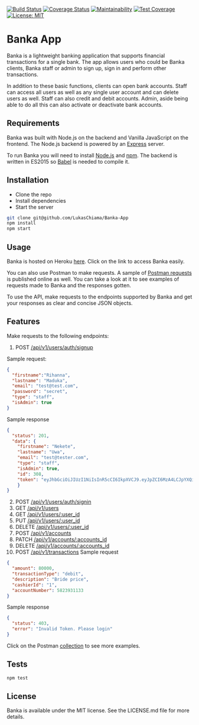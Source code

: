 [![Build Status](https://travis-ci.org/LukasChiama/Banka-App.svg?branch=develop)](https://travis-ci.org/LukasChiama/Banka-App)
[![Coverage Status](https://coveralls.io/repos/github/LukasChiama/Banka-App/badge.svg?branch=develop&service=github)](https://coveralls.io/github/LukasChiama/Banka-App?branch=develop)
[![Maintainability](https://api.codeclimate.com/v1/badges/b682600a774a0549806f/maintainability)](https://codeclimate.com/github/LukasChiama/Banka-App/maintainability)
[![Test Coverage](https://api.codeclimate.com/v1/badges/b682600a774a0549806f/test_coverage)](https://codeclimate.com/github/LukasChiama/Banka-App/test_coverage)
[![License: MIT](https://img.shields.io/badge/License-MIT-yellow.svg)](https://opensource.org/licenses/MIT)

# Banka App
Banka is a lightweight banking application that supports financial transactions for a single bank. The app allows users who could be Banka clients, Banka staff or admin to sign up, sign in and perform other transactions.

In addition to these basic functions, clients can open bank accounts. Staff can access all users as well as any single user account and can delete users as well. Staff can also credit and debit accounts. Admin, aside being able to do all this can also activate or deactivate bank accounts.

## Requirements
Banka was built with Node.js on the backend and Vanilla JavaScript on the frontend. The Node.js backend is powered by an [Express](https://expressjs.com) server.

To run Banka you will need to install [Node.js](http://nodejs.org) and [npm](https://www.npmjs.com/). The backend is written in ES2015 so [Babel](https://babeljs.io/) is needed to compile it.

## Installation
* Clone the repo
* Install dependencies
* Start the server

```bash
git clone git@github.com/LukasChiama/Banka-App
npm install
npm start
```

## Usage
Banka is hosted on Heroku [here](https://banka-platform.herokuapp.com/). Click on the link to access Banka easily.

You can also use Postman to make requests. A sample of [Postman requests](https://documenter.getpostman.com/view/5824922/S1ENyyag#intro) is published online as well. You can take a look at it to see examples of requests made to Banka and the responses gotten.

To use the API, make requests to the endpoints supported by Banka and get your responses as clear and concise JSON objects.

## Features
Make requests to the following endpoints:

1. POST [/api/v1/users/auth/signup](https://documenter.getpostman.com/view/5824922/S1ENyyag#b843b5f1-e098-4468-9274-b4df6a61d883)

Sample request:
```JSON
{
  "firstname":"Rihanna",
  "lastname": "Maduka",
  "email": "test@test.com",
  "password": "secret",
  "type": "staff",
  "isAdmin": true
}
```
Sample response
```JSON
{
  "status": 201,
  "data": {
    "firstname": "Nekete",
    "lastname": "Uwa",
    "email": "test@tester.com",
    "type": "staff",
    "isAdmin": true,
    "id": 308,
    "token": "eyJhbGciOiJIUzI1NiIsInR5cCI6IkpXVCJ9.eyJpZCI6MzA4LCJpYXQiOjE1NTUxMDQzODQsImV4cCI6MTU1NTEwNzk4NH0.FCLELkNiNK8aqtIFLSGzRo1GUzLRfjpwM2NNl3Su2ow"
    }
}
```
2. POST [/api/v1/users/auth/signin](https://documenter.getpostman.com/view/5824922/S1ENyyag#71a524ab-16af-4d42-b35f-ceae0609f92a)
3. GET [/api/v1/users](https://documenter.getpostman.com/view/5824922/S1ENyyag#375c022c-7337-4098-b5d0-19b957782640)
4. GET [/api/v1/users/:user_id](https://documenter.getpostman.com/view/5824922/S1ENyyag#c93321b2-cc11-4659-b779-aaa92f56a339)
5. PUT [/api/v1/users/:user_id](https://documenter.getpostman.com/view/5824922/S1ENyyag#569b1f4a-6b5c-46ae-8fdf-f3bfac5a25d6)
6. DELETE [/api/v1/users/:user_id](https://documenter.getpostman.com/view/5824922/S1ENyyag#0a2bffa4-1dc4-4736-aa75-2b5f0b898e36)
7. POST [/api/v1/accounts](https://documenter.getpostman.com/view/5824922/S1ENyyag#0149a2f1-be9b-4d3b-99cc-6c4e546d3748)
8. PATCH [/api/v1/accounts/:accounts_id](https://documenter.getpostman.com/view/5824922/S1ENyyag#ce38bfe8-6fd9-4cd7-880e-f707fef2f768)
9. DELETE [/api/v1/accounts/:accounts_id](https://documenter.getpostman.com/view/5824922/S1ENyyag#ebaf56e7-fe43-47f9-89b2-642d52bceed1)
10. POST [/api/v1/transactions](https://documenter.getpostman.com/view/5824922/S1ENyyag#0149a2f1-be9b-4d3b-99cc-6c4e546d3748)
Sample request
```JSON
{
  "amount": 80000,
  "transactionType": "debit",
  "description": "Bride price",
  "cashierId": "1",
  "accountNumber": 5823931133
}
```
Sample response
```JSON
{
  "status": 403,
  "error": "Invalid Token. Please login"
}
```

Click on the Postman [collection](https://documenter.getpostman.com/view/5824922/S1ENyyag#intro) to see more examples.

## Tests
```Bash
npm test
```

## License
Banka is available under the MIT license. See the LICENSE.md file for more details.